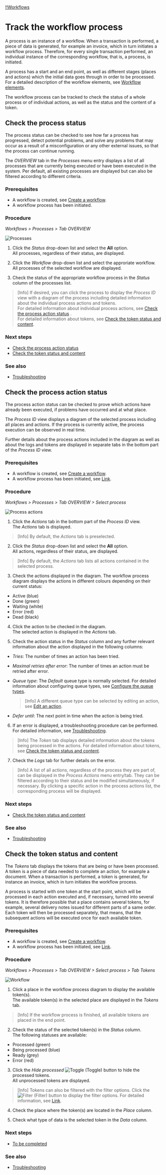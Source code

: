[!!Workflows](ActindoWorkFlow)

# Track the workflow process

A process is an instance of a workflow. When a transaction is performed, a piece of data is generated, for example an invoice, which in turn initiates a workflow process. Therefore, for every single transaction performed, an individual instance of the corresponding workflow, that is, a process, is initiated.

A process has a start and an end point, as well as different stages (places and actions) which the initial data goes through in order to be processed. For a detailed description of the workflow elements, see [Workflow elements](/ActindoWorkFlow/UserInterface/01_WorkflowElements.md).

The workflow process can be tracked to check the status of a whole process or of individual actions, as well as the status and the content of a token.


## Check the process status

The process status can be checked to see how far a process has progressed, detect potential problems, and solve any problems that may occur as a result of a misconfiguration or any other external issues, so that the process can continue running.

The *OVERVIEW* tab in the *Processes* menu entry displays a list of all processes that are currently being executed or have been executed in the system. Per default, all existing processes are displayed but can also be filtered according to different criteria.


### Prerequisites

- A workflow is created, see [Create a workflow](01_ManageWorkflows.md#create-a-workflow).
- A workflow process has been initiated.

### Procedure

*Workflows > Processes > Tab OVERVIEW*

![Processes](/Assets/Screenshots/ActindoWorkFlow/Workflows/Processes.png "[Processes]")

1. Click the *Status* drop-down list and select the **All** option.  
All processes, regardless of their status, are displayed.

2. Click the *Workflow* drop-down list and select the approriate workflow.  
All processes of the selected workflow are displayed.

3. Check the status of the appropriate workflow process in the *Status* column of the processes list.

> [Info] If desired, you can click the process to display the *Process ID* view with a diagram of the process including detailed information about the individual process actions and tokens.    
For detailed information about individual process actions, see [Check the process action status](#check-the-process-action-status) .   
For detailed information about tokens, see [Check the token status and content](#check-the-token-status-and-content).

### Next steps

- [Check the process action status](#check-the-process-action-status)
- [Check the token status and content](#check-the-token-status-and-content)


### See also

- [Troubleshooting](#to-be-determined)


## Check the process action status

The process action status can be checked to prove which actions have already been executed, if problems have occurred and at what place.

The *Process ID* view displays a diagram of the selected process including all places and actions. If the process is currently active, the process execution can be observed in real time.

Further details about the process actions included in the diagram as well as about the logs and tokens are displayed in separate tabs in the bottom part of the *Process ID* view.

### Prerequisites

- A workflow is created, see [Create a workflow](01_ManageWorkflows.md#create-a-workflow).
- A workflow process has been initiated, see [Link](#to-be-determined).

### Procedure

*Workflows > Processes > Tab OVERVIEW > Select process*

![Process actions](/Assets/Screenshots/ActindoWorkFlow/Workflows/ProcessActions.png "[Process actions]")

1. Click the *Actions* tab in the bottom part of the *Process ID* view.   
  The *Actions* tab is displayed.

  > [Info] By default, the *Actions* tab is preselected.

  [comment]: <> (By default? Actions Reiter scheint standardmäßig ausgewählt zu sein, wenn man einen Prozess aus der Liste anklickt. Das heißt, erster Schritt etwas überflüssig)

2. Click the *Status* drop-down list and select the **All** option.    
  All actions, regardless of their status, are displayed.

  > [Info] By default, the *Actions* tab lists all actions contained in the selected process.

3. Check the actions displayed in the diagram. The workflow process diagram displays the actions in different colours depending on their current status:

  - Active (blue)
  - Done (green)
  - Waiting (white)
  - Error (red)
  - Dead (black)

 [comment]: <> (Andere möglichen Status? Vgl. mit Status in Actions Reiter: Active, Done, Error, Error; automatic retry, Suspended, Process aborted. Farben stimmen oder ändern sich noch?)

 [comment]: <> (Oli: Statuses Error; automatic retry, Suspended and Process aborted. Wo stellt man "automatic retry" ein?)

4. Click the action to be checked in the diagram.  
The selected action is displayed in the *Actions* tab.

5. Check the action status in the *Status* column and any further relevant information about the action displayed in the following columns:

  - *Tries*: The number of times an action has been tried.
  - *Maximal retries after error*: The number of times an action must be retried after error.
  - *Queue type*: The *Default* queue type is normally selected. For detailed information about configuring queue types, see [Configure the queue types](#to-be-competed).

    > [Info] A different queue type can be selected by editing an action, see [Edit an action](01_ManageWorkflows.md#edit-an-action).

  - *Defer until*: The next point in time when the action is being tried.

[comment]: <> (Oli: Is it possible to configure it somehow, i.e. Tries, Maximal retries after error and Defer until?)

6. If an error is displayed, a troubleshooting procedure can be performed. For detailed information, see [Troubleshooting](ActindoWorkFlow/Troubleshooting/00_Troubleshooting.md).

  > [Info] The *Token* tab displays detailed information about the tokens being processed in the actions. For detailed information about tokens, see [Check the token status and content](#check-the-token-status-and-content).

7. Check the *Logs* tab for further details on the error.

[comment]: <> (Oli: Logs tab auch nur in Troubleshooting oder in separatem Kapitel?)

 > [Info] A list of all actions, regardless of the process they are part of, can be displayed in the *Process Actions* menu entry/tab. They can be filtered according to their status and be modified simultaneously, if necessary. By clicking a specific action in the process actions list, the corresponding process will be displayed.



### Next steps

- [Check the token status and content](#check-the-token-status-and-content)

### See also

- [Troubleshooting](#to-be-determined)

## Check the token status and content

The *Tokens* tab displays the tokens that are being or have been processed. A token is a piece of data needed to complete an action, for example a document. When a transaction is performed, a token is generated, for instance an invoice, which in turn initiates the workflow process.

A process is started with one token at the start point, which will be processed in each action executed and, if necessary, turned into several tokens. It is therefore possible that a place contains several tokens, for example, several delivery notes issued for different parts of a same order. Each token will then be processed separately, that means, that the subsequent actions will be executed once for each available token.

### Prerequisites

- A workflow is created, see [Create a workflow](01_ManageWorkflows.md#create-a-workflow).
- A workflow process has been initiated, see [Link](#to-be-determined).


### Procedure

*Workflows > Processes > Tab OVERVIEW > Select process > Tab Tokens*

[comment]: <> (Specify Tab Tokens or start with OVERVIEW -> clicking on place shows tokens too?)

![Workflow](/Assets/Screenshots/ActindoWorkFlow/Workflows/Tokens.png "[Workflow]")

1. Click a place in the workflow process diagram to display the available token(s).  
The available token(s) in the selected place are displayed in the *Tokens* tab.

  > [Info] If the workflow process is finished, all available tokens are placed in the end point.

2.  Check the status of the selected token(s) in the *Status* column.  
  The following statuses are available:

  - Processed (green)
  - Being processed (blue)
  - Ready (grey)
  - Error (red)


3. Click the *Hide processed* ![Toggle](/Assets/Icons/Toggle.png "[Toggle]") (Toggle) button to hide the processed tokens.    
All unprocessed tokens are displayed.  

> [Info] Tokens can also be filtered with the filter options. Click the ![Filter](/Assets/Icons/Filter.png "[Filter]") (Filter) button to display the filter options. For detailed information, see [Link](#to-be-completed).

4. Check the place where the token(s) are located in the *Place* column.  

5. Check what type of data is the selected token in the *Data* column.


### Next steps

- [To be completed](#to-be-completed)

### See also

- [Troubleshooting](#to-be-determined)
